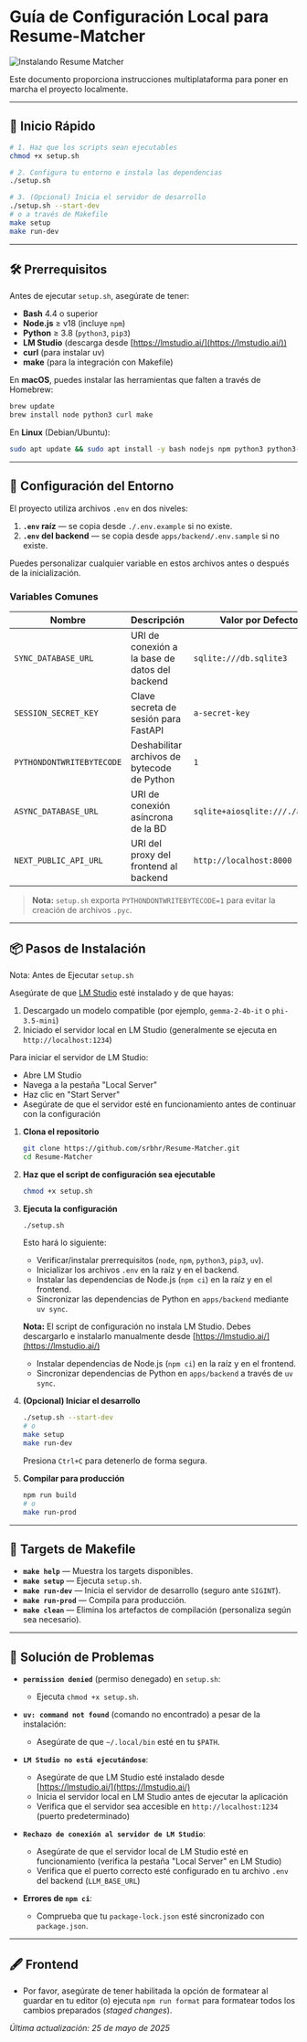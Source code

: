 # Guía de Configuración Local para Resume-Matcher

![Instalando Resume Matcher](assets/how_to_install_resumematcher.png)

Este documento proporciona instrucciones multiplataforma para poner en marcha el proyecto localmente.

---

## 🚀 Inicio Rápido

```bash
# 1. Haz que los scripts sean ejecutables
chmod +x setup.sh

# 2. Configura tu entorno e instala las dependencias
./setup.sh

# 3. (Opcional) Inicia el servidor de desarrollo
./setup.sh --start-dev
# o a través de Makefile
make setup
make run-dev
````

-----

## 🛠️ Prerrequisitos

Antes de ejecutar `setup.sh`, asegúrate de tener:

  - **Bash** 4.4 o superior
  - **Node.js** ≥ v18 (incluye `npm`)
  - **Python** ≥ 3.8 (`python3`, `pip3`)
  - **LM Studio** (descarga desde [https://lmstudio.ai/](https://lmstudio.ai/))
  - **curl** (para instalar uv)
  - **make** (para la integración con Makefile)

En **macOS**, puedes instalar las herramientas que falten a través de Homebrew:

```bash
brew update
brew install node python3 curl make
```

En **Linux** (Debian/Ubuntu):

```bash
sudo apt update && sudo apt install -y bash nodejs npm python3 python3-pip curl make
```

-----

## 🔧 Configuración del Entorno

El proyecto utiliza archivos `.env` en dos niveles:

1.  **`.env` raíz** — se copia desde `./.env.example` si no existe.
2.  **`.env` del backend** — se copia desde `apps/backend/.env.sample` si no existe.

Puedes personalizar cualquier variable en estos archivos antes o después de la inicialización.

### Variables Comunes

| Nombre                    | Descripción                             | Valor por Defecto              |
| ------------------------- | --------------------------------------- | ------------------------------ |
| `SYNC_DATABASE_URL`       | URI de conexión a la base de datos del backend | `sqlite:///db.sqlite3`         |
| `SESSION_SECRET_KEY`      | Clave secreta de sesión para FastAPI    | `a-secret-key`                 |
| `PYTHONDONTWRITEBYTECODE` | Deshabilitar archivos de bytecode de Python | `1`                            |
| `ASYNC_DATABASE_URL`      | URI de conexión asíncrona de la BD | `sqlite+aiosqlite:///./app.db` |
| `NEXT_PUBLIC_API_URL`     | URI del proxy del frontend al backend   | `http://localhost:8000`        |

> **Nota:** `setup.sh` exporta `PYTHONDONTWRITEBYTECODE=1` para evitar la creación de archivos `.pyc`.

-----

## 📦 Pasos de Instalación

 Nota: Antes de Ejecutar `setup.sh`
 
 Asegúrate de que [LM Studio](https://lmstudio.ai/) esté instalado y de que hayas:
 1. Descargado un modelo compatible (por ejemplo, `gemma-2-4b-it` o `phi-3.5-mini`)
 2. Iniciado el servidor local en LM Studio (generalmente se ejecuta en `http://localhost:1234`)
 
 Para iniciar el servidor de LM Studio:
 - Abre LM Studio
 - Navega a la pestaña "Local Server"
 - Haz clic en "Start Server"
 - Asegúrate de que el servidor esté en funcionamiento antes de continuar con la configuración

1.  **Clona el repositorio**

    ```bash
    git clone https://github.com/srbhr/Resume-Matcher.git
    cd Resume-Matcher
    ```

2.  **Haz que el script de configuración sea ejecutable**

    ```bash
    chmod +x setup.sh
    ```

3.  **Ejecuta la configuración**

    ```bash
    ./setup.sh
    ```

    Esto hará lo siguiente:

      - Verificar/instalar prerrequisitos (`node`, `npm`, `python3`, `pip3`, `uv`).
      - Inicializar los archivos `.env` en la raíz y en el backend.
      - Instalar las dependencias de Node.js (`npm ci`) en la raíz y en el frontend.
      - Sincronizar las dependencias de Python en `apps/backend` mediante `uv sync`.
    
    **Nota:** El script de configuración no instala LM Studio. Debes descargarlo e instalarlo manualmente desde [https://lmstudio.ai/](https://lmstudio.ai/)
      - Instalar dependencias de Node.js (`npm ci`) en la raíz y en el frontend.
      - Sincronizar dependencias de Python en `apps/backend` a través de `uv sync`.

4.  **(Opcional) Iniciar el desarrollo**

    ```bash
    ./setup.sh --start-dev
    # o
    make setup
    make run-dev
    ```

    Presiona `Ctrl+C` para detenerlo de forma segura.

5.  **Compilar para producción**

    ```bash
    npm run build
    # o
    make run-prod
    ```

-----

## 🔨 Targets de Makefile

  - **`make help`** — Muestra los targets disponibles.
  - **`make setup`** — Ejecuta `setup.sh`.
  - **`make run-dev`** — Inicia el servidor de desarrollo (seguro ante `SIGINT`).
  - **`make run-prod`** — Compila para producción.
  - **`make clean`** — Elimina los artefactos de compilación (personaliza según sea necesario).

-----

## 🐞 Solución de Problemas

  - **`permission denied`** (permiso denegado) en `setup.sh`:

      - Ejecuta `chmod +x setup.sh`.

  - **`uv: command not found`** (comando no encontrado) a pesar de la instalación:

      - Asegúrate de que `~/.local/bin` esté en tu `$PATH`.

  - **`LM Studio no está ejecutándose`**:

      - Asegúrate de que LM Studio esté instalado desde [https://lmstudio.ai/](https://lmstudio.ai/)
      - Inicia el servidor local en LM Studio antes de ejecutar la aplicación
      - Verifica que el servidor sea accesible en `http://localhost:1234` (puerto predeterminado)

  - **`Rechazo de conexión al servidor de LM Studio`**:

      - Asegúrate de que el servidor local de LM Studio esté en funcionamiento (verifica la pestaña "Local Server" en LM Studio)
      - Verifica que el puerto correcto esté configurado en tu archivo `.env` del backend (`LLM_BASE_URL`)

  - **Errores de `npm ci`**:

      - Comprueba que tu `package-lock.json` esté sincronizado con `package.json`.

-----

## 🖋️ Frontend

  - Por favor, asegúrate de tener habilitada la opción de formatear al guardar en tu editor (o) ejecuta `npm run format` para formatear todos los cambios preparados (*staged changes*).

*Última actualización: 25 de mayo de 2025*